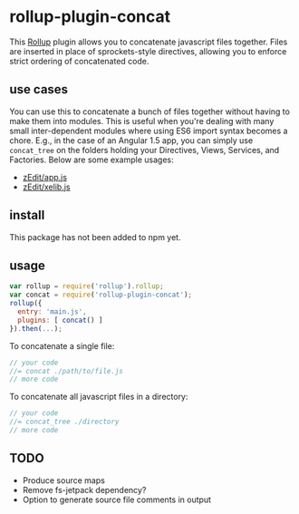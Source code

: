 # rollup-plugin-concat
This [Rollup](http://rollupjs.org) plugin allows you to concatenate javascript files together.  Files are inserted in place of sprockets-style directives, allowing you to enforce strict ordering of concatenated code.

## use cases
You can use this to concatenate a bunch of files together without having to make them into modules.  This is useful when you're dealing with many small inter-dependent modules where using ES6 import syntax becomes a chore.  E.g., in the case of an Angular 1.5 app, you can simply use `concat_tree` on the folders holding your Directives, Views, Services, and Factories.  Below are some example usages:

- [zEdit/app.js](https://github.com/matortheeternal/zedit/blob/master/src/javascripts/app.js)
- [zEdit/xelib.js](https://github.com/matortheeternal/zedit/blob/master/src/javascripts/xelib.js)

## install
This package has not been added to npm yet.

## usage

```js
var rollup = require('rollup').rollup;
var concat = require('rollup-plugin-concat');
rollup({
  entry: 'main.js',
  plugins: [ concat() ]
}).then(...);
```

To concatenate a single file:

```js
// your code
//= concat ./path/to/file.js
// more code
```

To concatenate all javascript files in a directory:

```js
// your code
//= concat_tree ./directory
// more code
```

## TODO
- Produce source maps
- Remove fs-jetpack dependency?
- Option to generate source file comments in output
